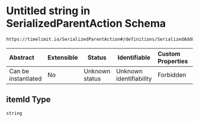 # Untitled string in SerializedParentAction Schema

```txt
https://timelimit.io/SerializedParentAction#/definitions/SerializedAddCategoryNetworkIdAction/properties/itemId
```




| Abstract            | Extensible | Status         | Identifiable            | Custom Properties | Additional Properties | Access Restrictions | Defined In                                                                                        |
| :------------------ | ---------- | -------------- | ----------------------- | :---------------- | --------------------- | ------------------- | ------------------------------------------------------------------------------------------------- |
| Can be instantiated | No         | Unknown status | Unknown identifiability | Forbidden         | Allowed               | none                | [SerializedParentAction.schema.json\*](SerializedParentAction.schema.json "open original schema") |

## itemId Type

`string`
